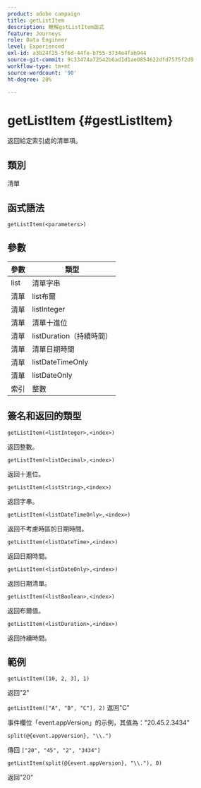 ```yaml
---
product: adobe campaign
title: getListItem
description: 瞭解gstListItem函式
feature: Journeys
role: Data Engineer
level: Experienced
exl-id: a3b24f25-5f6d-44fe-b755-3734e4fab944
source-git-commit: 9c33474a72542b6ad1d1ae0854622dfd7575f2d9
workflow-type: tm+mt
source-wordcount: '90'
ht-degree: 20%

---
```


# getListItem {#gestListItem}

返回給定索引處的清單項。

## 類別

清單

## 函式語法

`getListItem(<parameters>)`

## 參數

| 參數 | 類型 |
|-----------|------------------|
| list | 清單字串 |
| 清單 | list布爾 |
| 清單 | listInteger |
| 清單 | 清單十進位 |
| 清單 | listDuration（持續時間） |
| 清單 | 清單日期時間 |
| 清單 | listDateTimeOnly |
| 清單 | listDateOnly |
| 索引 | 整數 |

## 簽名和返回的類型

`getListItem(<listInteger>,<index>)`

返回整數。

`getListItem(<listDecimal>,<index>)`

返回十進位。

`getListItem(<listString>,<index>)`

返回字串。

`getListItem(<listDateTimeOnly>,<index>)`

返回不考慮時區的日期時間。

`getListItem(<listDateTime>,<index>)`

返回日期時間。

`getListItem(<listDateOnly>,<index>)`

返回日期清單。

`getListItem(<listBoolean>,<index>)`

返回布爾值。

`getListItem(<listDuration>,<index>)`

返回持續時間。

## 範例

`getListItem([10, 2, 3], 1)`

返回&quot;2&quot;

`getListItem(["A", "B", "C"], 2)`
返回&quot;C&quot;

事件欄位「event.appVersion」的示例，其值為：&quot;20.45.2.3434&quot;

`split(@{event.appVersion}, "\\.")`

傳回 `["20", "45", "2", "3434"]`

`getListItem(split(@{event.appVersion}, "\\."), 0)`

返回&quot;20&quot;
